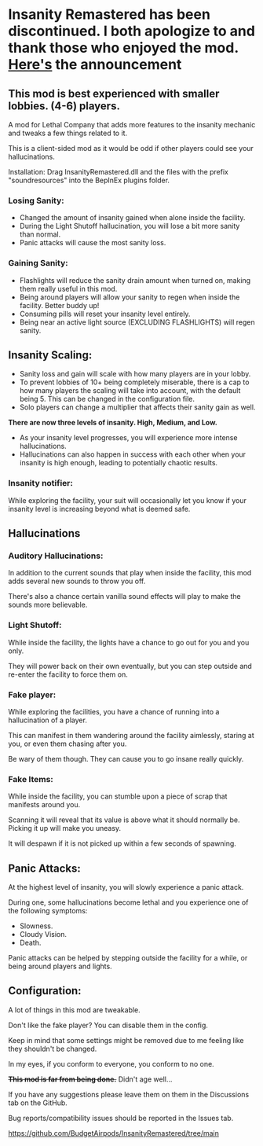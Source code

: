 # Insanity Remastered has been discontinued. I both apologize to and thank those who enjoyed the mod. [Here's](https://github.com/BudgetAirpods/InsanityRemastered/discussions/40) the announcement

## This mod is best experienced with smaller lobbies. (4-6) players.
A mod for Lethal Company that adds more features to the insanity mechanic and tweaks a few things related to it.

This is a client-sided mod as it would be odd if other players could see your hallucinations.

Installation:
Drag InsanityRemastered.dll and the files with the prefix "soundresources" into the BepInEx plugins folder.


### Losing Sanity:
   - Changed the amount of insanity gained when alone inside the facility.
   - During the Light Shutoff hallucination, you will lose a bit more sanity than normal.
   - Panic attacks will cause the most sanity loss.

### Gaining Sanity:
   - Flashlights will reduce the sanity drain amount when turned on, making them really useful in this mod.
   - Being around players will allow your sanity to regen when inside the facility. Better buddy up!
   - Consuming pills will reset your insanity level entirely.
   - Being near an active light source (EXCLUDING FLASHLIGHTS) will regen sanity.

## Insanity Scaling:
   - Sanity loss and gain will scale with how many players are in your lobby.
   - To prevent lobbies of 10+ being completely miserable, there is a cap to how many players the scaling will take into account, with the default being 5. This can be changed in the configuration file.
   - Solo players can change a multiplier that affects their sanity gain as well.
     
**There are now three levels of insanity. High, Medium, and Low.**
   - As your insanity level progresses, you will experience more intense hallucinations.
   - Hallucinations can also happen in success with each other when your insanity is high enough, leading to potentially chaotic results.

### Insanity notifier:
While exploring the facility, your suit will occasionally let you know if your insanity level is increasing beyond what is deemed safe.

## Hallucinations

### Auditory Hallucinations:
In addition to the current sounds that play when inside the facility, this mod adds several new sounds to throw you off.

There's also a chance certain vanilla sound effects will play to make the sounds more believable.

### Light Shutoff:

While inside the facility, the lights have a chance to go out for you and you only.

They will power back on their own eventually, but you can step outside and re-enter the facility to force them on.


### Fake player:

While exploring the facilities, you have a chance of running into a hallucination of a player.

This can manifest in them wandering around the facility aimlessly, staring at you, or even them chasing after you.

Be wary of them though. They can cause you to go insane really quickly.

### Fake Items:

While inside the facility, you can stumble upon a piece of scrap that manifests around you.

Scanning it will reveal that its value is above what it should normally be. Picking it up will make you uneasy.

It will despawn if it is not picked up within a few seconds of spawning.

## Panic Attacks:

At the highest level of insanity, you will slowly experience a panic attack.

During one, some hallucinations become lethal and you experience one of the following symptoms:
- Slowness.
- Cloudy Vision.
- Death.

Panic attacks can be helped by stepping outside the facility for a while, or being around players and lights.

## Configuration:

A lot of things in this mod are tweakable.

Don't like the fake player? You can disable them in the config.

Keep in mind that some settings might be removed due to me feeling like they shouldn't be changed.

In my eyes, if you conform to everyone, you conform to no one.



~~**This mod is far from being done.**~~ Didn't age well...

If you have any suggestions please leave them on them in the Discussions tab on the GitHub.

Bug reports/compatibility issues should be reported in the Issues tab.

https://github.com/BudgetAirpods/InsanityRemastered/tree/main